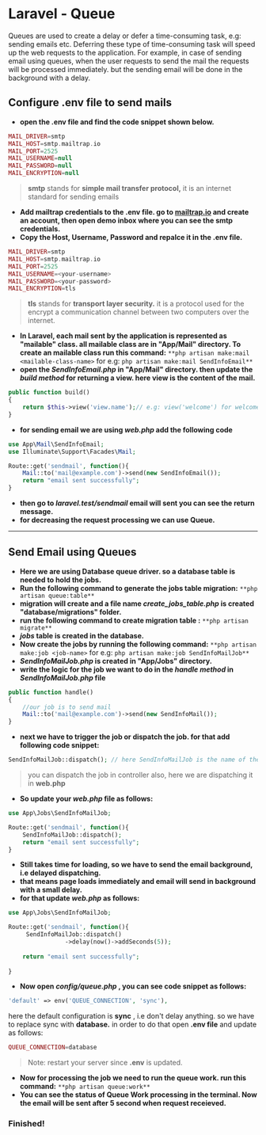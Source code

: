 # Laravel - Queue
Queues are used to create a delay or defer a time-consuming task, e.g: sending emails etc. Deferring these type of time-consuming task will speed up the web requests to the application. For example, in case of sending email using queues, when the user requests to send the mail the requests will be processed immediately. but the sending email will be done in the background with a delay.    

## **Configure .env file to send mails**
- **open the .env file and find the code snippet shown below.**
```php
MAIL_DRIVER=smtp
MAIL_HOST=smtp.mailtrap.io
MAIL_PORT=2525
MAIL_USERNAME=null
MAIL_PASSWORD=null
MAIL_ENCRYPTION=null
```
> **smtp** stands for **simple mail transfer protocol,** it is an internet standard for sending emails
- **Add mailtrap credentials to the .env file. go to [mailtrap.io](http://mailtrap.io) and create an account, then open demo inbox where you can see the smtp credentials.**
- **Copy the Host, Username, Password and repalce it in the .env file.**
```php
MAIL_DRIVER=smtp
MAIL_HOST=smtp.mailtrap.io
MAIL_PORT=2525
MAIL_USERNAME=<your-username>
MAIL_PASSWORD=<your-password>
MAIL_ENCRYPTION=tls
```
> **tls** stands for **transport layer security.** it is a protocol used for the encrypt a communication channel between two computers over the internet.
- **In Laravel, each mail sent by the application is represented as "mailable" class. all mailable class are in "App/Mail" directory. To create an mailable class run this command:**
`**php artisan make:mail <mailable-class-name>` for e.g: `php artisan make:mail SendInfoEmail**`
- **open the *SendInfoEmail.php* in "App/Mail" directory. then update the *build method* for returning a view. here view is the content of the mail.**
```php
public function build()
{
    return $this->view('view.name');// e.g: view('welcome') for welcome.blade.php
}
```
- **for sending email we are using  *web.php* add the following code**
```php
use App\Mail\SendInfoEmail;
use Illuminate\Support\Facades\Mail;

Route::get('sendmail', function(){
    Mail::to('mail@example.com')->send(new SendInfoEmail());
    return "email sent successfully";
}
```
- **then go to *laravel.test/sendmail*  email will sent you can see the return message.**
- **for decreasing the request processing we can use Queue.**
---
## **Send Email using Queues**
-  **Here we are using Database queue driver. so a database table is needed to hold the jobs.**
- **Run the following command to generate the jobs table migration:**
`**php artisan queue:table**`
- **migration will create and a file name *create_jobs_table.php*   is created "database/migrations" folder.**
- **run the following command to create migration table :**
`**php artisan migrate**`
- ***jobs* table is created in the database.**
- **Now create the jobs by running the following command:**
`**php artisan make:job <job-name>` for e.g: `php artisan make:job SendInfoMailJob**`
- ***SendInfoMailJob.php*  is created in "App/Jobs" directory.**
- **write the logic for the job we want to do in the *handle method*  in  *SendInfoMailJob.php* file**
```php
public function handle()
{
    //our job is to send mail
    Mail::to('mail@example.com')->send(new SendInfoMail());
}
```
- **next  we have to trigger the job or dispatch the job. for that add following code snippet:**
```php
SendInfoMailJob::dispatch(); // here SendInfoMailJob is the name of the job we created
```
> you can dispatch the job in controller also, here we are dispatching it in **web.php**
- **So update your *web.php*  file as follows:**
```php
use App\Jobs\SendInfoMailJob;

Route::get('sendmail', function(){
    SendInfoMailJob::dispatch();
    return "email sent successfully";
}
```
- **Still takes time for loading, so we have to send the email background, i.e delayed dispatching.**
- **that means page loads immediately and email will send in background with a small delay.**
- **for that update *web.php*  as follows:**
```php
use App\Jobs\SendInfoMailJob;

Route::get('sendmail', function(){
     SendInfoMailJob::dispatch()
                ->delay(now()->addSeconds(5));
                
    return "email sent successfully";
    
}
```
- **Now open *config/queue.php*   , you can see code snippet as follows:**
```php
'default' => env('QUEUE_CONNECTION', 'sync'),
```
here the default configuration is ****sync**** , i.e don't delay anything. so we have to replace sync  with **database.**  in order to do that open **.env file** and update as follows:
```php
QUEUE_CONNECTION=database
```
> Note: restart your server since **.env** is updated.
- **Now for processing the job we need to run the queue work. run this command:**
`**php artisan queue:work**`
- **You can see the status of Queue Work processing in the terminal. Now the email will be sent after 5 second when request receieved.**
###             **Finished!**